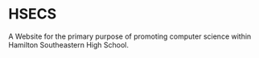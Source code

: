# HSECS
A Website for the primary purpose of promoting computer science within Hamilton Southeastern High School.
